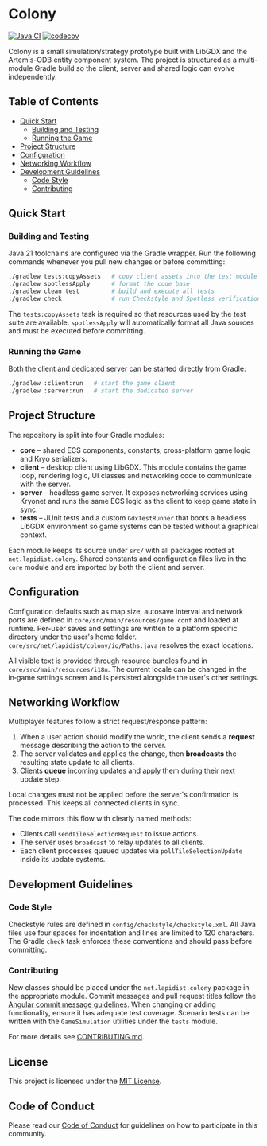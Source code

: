 # Colony
[![Java CI](https://github.com/bylapidist/colony/actions/workflows/gradle.yml/badge.svg)](https://github.com/bylapidist/colony/actions/workflows/gradle.yml)
[![codecov](https://codecov.io/gh/bylapidist/colony/graph/badge.svg?token=mCn1MJTldf)](https://codecov.io/gh/bylapidist/colony)

Colony is a small simulation/strategy prototype built with LibGDX and the Artemis-ODB entity component system. The project is structured as a multi-module Gradle build so the client, server and shared logic can evolve independently.

## Table of Contents
- [Quick Start](#quick-start)
  - [Building and Testing](#building-and-testing)
  - [Running the Game](#running-the-game)
- [Project Structure](#project-structure)
- [Configuration](#configuration)
- [Networking Workflow](#networking-workflow)
- [Development Guidelines](#development-guidelines)
  - [Code Style](#code-style)
  - [Contributing](#contributing)

## Quick Start
### Building and Testing
Java 21 toolchains are configured via the Gradle wrapper. Run the following commands whenever you pull new changes or before committing:

```bash
./gradlew tests:copyAssets   # copy client assets into the test module
./gradlew spotlessApply      # format the code base
./gradlew clean test         # build and execute all tests
./gradlew check              # run Checkstyle and Spotless verification
```

The `tests:copyAssets` task is required so that resources used by the test suite are available. `spotlessApply` will automatically format all Java sources and must be executed before committing.

### Running the Game
Both the client and dedicated server can be started directly from Gradle:

```bash
./gradlew :client:run   # start the game client
./gradlew :server:run   # start the dedicated server
```

## Project Structure
The repository is split into four Gradle modules:

- **core** – shared ECS components, constants, cross-platform game logic and Kryo serializers.
- **client** – desktop client using LibGDX. This module contains the game loop, rendering logic, UI classes and networking code to communicate with the server.
- **server** – headless game server. It exposes networking services using Kryonet and runs the same ECS logic as the client to keep game state in sync.
- **tests** – JUnit tests and a custom `GdxTestRunner` that boots a headless LibGDX environment so game systems can be tested without a graphical context.

Each module keeps its source under `src/` with all packages rooted at `net.lapidist.colony`. Shared constants and configuration files live in the `core` module and are imported by both the client and server.

## Configuration
Configuration defaults such as map size, autosave interval and network ports are defined in `core/src/main/resources/game.conf` and loaded at runtime. Per-user saves and settings are written to a platform specific directory under the user's home folder. `core/src/net/lapidist/colony/io/Paths.java` resolves the exact locations.

All visible text is provided through resource bundles found in `core/src/main/resources/i18n`. The current locale can be changed in the in‑game settings screen and is persisted alongside the user's other settings.

## Networking Workflow
Multiplayer features follow a strict request/response pattern:

1. When a user action should modify the world, the client sends a **request** message describing the action to the server.
2. The server validates and applies the change, then **broadcasts** the resulting state update to all clients.
3. Clients **queue** incoming updates and apply them during their next update step.

Local changes must not be applied before the server's confirmation is processed. This keeps all connected clients in sync.

The code mirrors this flow with clearly named methods:

- Clients call `sendTileSelectionRequest` to issue actions.
- The server uses `broadcast` to relay updates to all clients.
- Each client processes queued updates via `pollTileSelectionUpdate` inside its update systems.

## Development Guidelines
### Code Style
Checkstyle rules are defined in `config/checkstyle/checkstyle.xml`. All Java files use four spaces for indentation and lines are limited to 120 characters. The Gradle `check` task enforces these conventions and should pass before committing.

### Contributing
New classes should be placed under the `net.lapidist.colony` package in the appropriate module. Commit messages and pull request titles follow the [Angular commit message guidelines](https://github.com/angular/angular/blob/main/CONTRIBUTING.md#commit). When changing or adding functionality, ensure it has adequate test coverage. Scenario tests can be written with the `GameSimulation` utilities under the `tests` module.


For more details see [CONTRIBUTING.md](CONTRIBUTING.md).

## License
This project is licensed under the [MIT License](LICENSE).

## Code of Conduct
Please read our [Code of Conduct](CODE_OF_CONDUCT.md) for guidelines on how to participate in this community.
